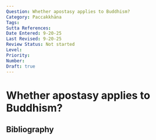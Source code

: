 ```yaml
---
Question: Whether apostasy applies to Buddhism?
Category: Paccakkhāna
Tags: 
Sutta References: 
Date Entered: 9-20-25
Last Revised: 9-20-25
Review Status: Not started
Level: 
Priority: 
Number: 
Draft: true
---
```


# Whether apostasy applies to Buddhism?

## Bibliography

<!-- 

Notes:



-->